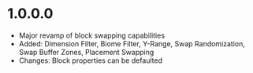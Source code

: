 # 1.0.0.0
* Major revamp of block swapping capabilities
* Added: Dimension Filter, Biome Filter, Y-Range, Swap Randomization, Swap Buffer Zones, Placement Swapping
* Changes: Block properties can be defaulted